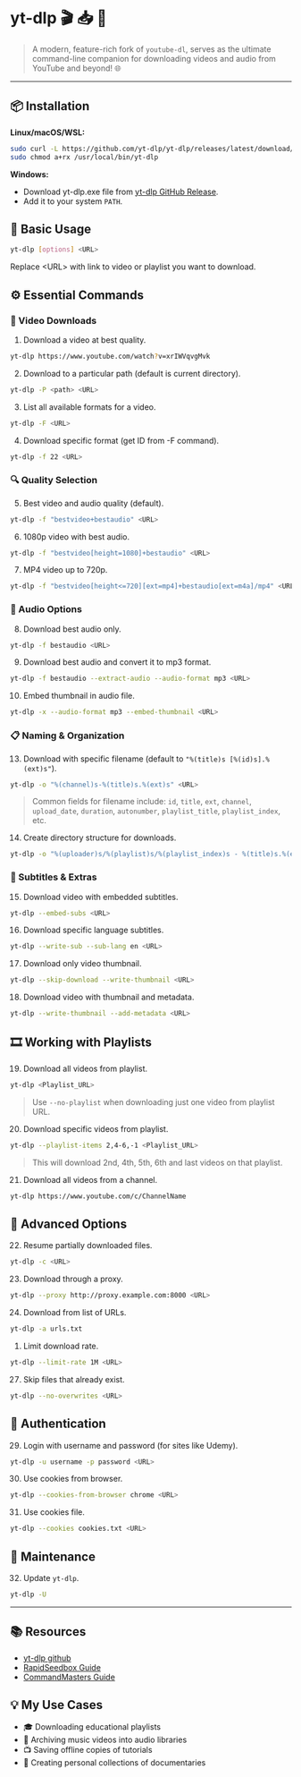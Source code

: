 # yt-dlp 🎬 📥 🚀

> A modern, feature-rich fork of `youtube-dl`, serves as the ultimate command-line companion for downloading videos and audio from YouTube and beyond! 🌐

---

## 📦 Installation

**Linux/macOS/WSL:**
```bash
sudo curl -L https://github.com/yt-dlp/yt-dlp/releases/latest/download/yt-dlp -o /usr/local/bin/yt-dlp
sudo chmod a+rx /usr/local/bin/yt-dlp
```

**Windows:**

- Download yt-dlp.exe file from [yt-dlp GitHub Release](https://github.com/yt-dlp/yt-dlp?tab=readme-ov-file#recommended "yt-dlp GitHub repo").
- Add it to your system `PATH`.

## 🧰 Basic Usage

```bash
yt-dlp [options] <URL>
```

Replace \<URL\> with link to video or playlist you want to download.

## ⚙️ Essential Commands

### 🎥 Video Downloads

1. Download a video at best quality.

```bash
yt-dlp https://www.youtube.com/watch?v=xrIWVqvgMvk
```

2. Download to a particular path (default is current directory).

```bash
yt-dlp -P <path> <URL>
```

3. List all available formats for a video.

```bash
yt-dlp -F <URL>
```

4. Download specific format (get ID from -F command).

```bash
yt-dlp -f 22 <URL>
```

### 🔍 Quality Selection

5. Best video and audio quality (default).

```bash
yt-dlp -f "bestvideo+bestaudio" <URL>
```

6. 1080p video with best audio.

```bash
yt-dlp -f "bestvideo[height=1080]+bestaudio" <URL>
```

7. MP4 video up to 720p.
   
```bash
yt-dlp -f "bestvideo[height<=720][ext=mp4]+bestaudio[ext=m4a]/mp4" <URL>
```

### 🎵 Audio Options

8. Download best audio only.

```bash
yt-dlp -f bestaudio <URL>
```

9. Download best audio and convert it to mp3 format.

```bash
yt-dlp -f bestaudio --extract-audio --audio-format mp3 <URL>
```

10.  Embed thumbnail in audio file.

```bash
yt-dlp -x --audio-format mp3 --embed-thumbnail <URL>
```

### 📋 Naming & Organization

13. Download with specific filename (default to `"%(title)s [%(id)s].%(ext)s"`).

```bash
yt-dlp -o "%(channel)s-%(title)s.%(ext)s" <URL>
```

> Common fields for filename include:
> `id`, `title`, `ext`, `channel`, `upload_date`, `duration`, `autonumber`, `playlist_title`, `playlist_index`, etc.

14. Create directory structure for downloads.

```bash
yt-dlp -o "%(uploader)s/%(playlist)s/%(playlist_index)s - %(title)s.%(ext)s" <URL>
```

### 📄 Subtitles & Extras

15. Download video with embedded subtitles.

```bash
yt-dlp --embed-subs <URL>
```

16. Download specific language subtitles.

```bash
yt-dlp --write-sub --sub-lang en <URL>
```

17. Download only video thumbnail.

```bash
yt-dlp --skip-download --write-thumbnail <URL>
```

18. Download video with thumbnail and metadata.

```bash
yt-dlp --write-thumbnail --add-metadata <URL>
```

## 🎞️ Working with Playlists

19. Download all videos from playlist.

```bash
yt-dlp <Playlist_URL>
```
> Use `--no-playlist` when downloading just one video from playlist URL.

20. Download specific videos from playlist.

```bash
yt-dlp --playlist-items 2,4-6,-1 <Playlist_URL>
```

> This will download 2nd, 4th, 5th, 6th and last videos on that playlist.

21. Download all videos from a channel.

```bash
yt-dlp https://www.youtube.com/c/ChannelName
```

## 🔄 Advanced Options

22. Resume partially downloaded files.

```bash
yt-dlp -c <URL>
```

23. Download through a proxy.

```bash
yt-dlp --proxy http://proxy.example.com:8000 <URL>
```

24. Download from list of URLs.

```bash
yt-dlp -a urls.txt
```

1.  Limit download rate.

```bash
yt-dlp --limit-rate 1M <URL>
```

27. Skip files that already exist.

```bash
yt-dlp --no-overwrites <URL>
```

## 🔐 Authentication

29. Login with username and password (for sites like Udemy).

```bash
yt-dlp -u username -p password <URL>
```

30. Use cookies from browser.

```bash
yt-dlp --cookies-from-browser chrome <URL>
```

31. Use cookies file.

```bash
yt-dlp --cookies cookies.txt <URL>
```

## 🧹 Maintenance

32. Update `yt-dlp`.

```bash
yt-dlp -U
```

---

## 📚 Resources
- [yt-dlp github](https://github.com/yt-dlp/yt-dlp)
- [RapidSeedbox Guide](https://www.rapidseedbox.com/blog/yt-dlp-complete-guide)
- [CommandMasters Guide](https://commandmasters.com/commands/yt-dlp-common/)

## 💡 My Use Cases

- 🎓 Downloading educational playlists
- 🎵 Archiving music videos into audio libraries
- 📺 Saving offline copies of tutorials
- 🔖 Creating personal collections of documentaries
